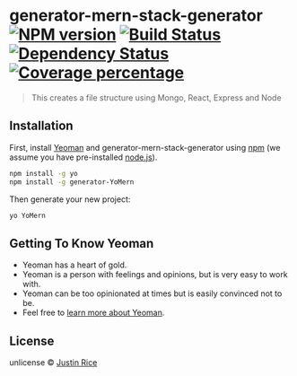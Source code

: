 # generator-mern-stack-generator [![NPM version][npm-image]][npm-url] [![Build Status][travis-image]][travis-url] [![Dependency Status][daviddm-image]][daviddm-url] [![Coverage percentage][coveralls-image]][coveralls-url]
> This creates a file structure using Mongo, React, Express and Node

## Installation

First, install [Yeoman](http://yeoman.io) and generator-mern-stack-generator using [npm](https://www.npmjs.com/) (we assume you have pre-installed [node.js](https://nodejs.org/)).

```bash
npm install -g yo
npm install -g generator-YoMern
```

Then generate your new project:

```bash
yo YoMern
```

## Getting To Know Yeoman

 * Yeoman has a heart of gold.
 * Yeoman is a person with feelings and opinions, but is very easy to work with.
 * Yeoman can be too opinionated at times but is easily convinced not to be.
 * Feel free to [learn more about Yeoman](http://yeoman.io/).

## License

unlicense © [Justin Rice](jsrice7391.github.io)


[npm-image]: https://badge.fury.io/js/generator-mern-stack-generator.svg
[npm-url]: https://npmjs.org/package/generator-mern-stack-generator
[travis-image]: https://travis-ci.org/jsrice7391/generator-mern-stack-generator.svg?branch=master
[travis-url]: https://travis-ci.org/jsrice7391/generator-mern-stack-generator
[daviddm-image]: https://david-dm.org/jsrice7391/generator-mern-stack-generator.svg?theme=shields.io
[daviddm-url]: https://david-dm.org/jsrice7391/generator-mern-stack-generator
[coveralls-image]: https://coveralls.io/repos/jsrice7391/generator-mern-stack-generator/badge.svg
[coveralls-url]: https://coveralls.io/r/jsrice7391/generator-mern-stack-generator
